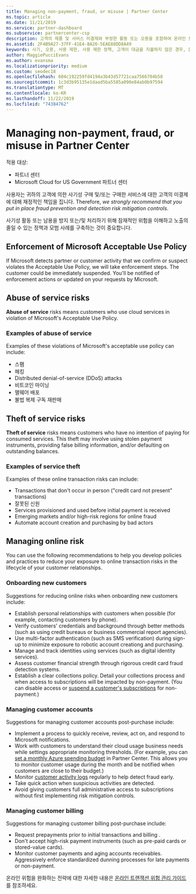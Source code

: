 ```yaml
---
title: Managing non-payment, fraud, or misuse | Partner Center
ms.topic: article
ms.date: 11/21/2019
ms.service: partner-dashboard
ms.subservice: partnercenter-csp
description: 고객의 제품 및 서비스 미결제와 부정한 활동 또는 오용을 포함하여 온라인 트랜잭션의 위험을 관리하기 위한 전략입니다.
ms.assetid: 2F4B9A27-37FF-41E4-8A26-5EAE88DD8A49
keywords: 사기, 오용, 사용 제한, 사용 제한 정책, 고객이 대금을 지불하지 않은 경우, 온라인 위험, 서비스 도용, 서비스 남용, 구독 일시 중단
author: MaggiePucciEvans
ms.author: evansma
ms.localizationpriority: medium
ms.custom: seodec18
ms.openlocfilehash: 604c192259fd4194a3b43d57721caa7566704b58
ms.sourcegitcommit: 1c3d3b95135e1daad5ba5585a090e84ab0b97594
ms.translationtype: MT
ms.contentlocale: ko-KR
ms.lasthandoff: 11/22/2019
ms.locfileid: "74384762"
---
```

# <a name="managing-non-payment-fraud-or-misuse-in-partner-center"></a>Managing non-payment, fraud, or misuse in Partner Center

적용 대상:

- 파트너 센터
- Microsoft Cloud for US Government 파트너 센터

사용자는 귀하의 고객에 의한 사기성 구매 및/또는 구매한 서비스에 대한 고객의 미결제에 대해 재정적인 책임을 집니다. Therefore, *we strongly recommend that you put in place fraud prevention and detection risk mitigation controls*.

사기성 활동 또는 남용을 방지 또는/및 처리하기 위해 잠재적인 위험을 이해하고 노출의 줄일 수 있는 정책과 모범 사례를 구축하는 것이 중요합니다.

## <a name="enforcement-of-microsoft-acceptable-use-policy"></a>Enforcement of Microsoft Acceptable Use Policy

If Microsoft detects partner or customer activity that we confirm or suspect violates the Acceptable Use Policy, we will take enforcement steps. The customer could be immediately suspended. You'll be notified of enforcement actions or updated on your requests by Microsoft.

## <a name="abuse-of-service-risks"></a>Abuse of service risks

**Abuse of service** risks means customers who use cloud services in violation of Microsoft's Acceptable Use Policy.

### <a name="examples-of-abuse-of-service"></a>Examples of abuse of service

Examples of these violations of Microsoft's acceptable use policy can include:

- 스팸
- 해킹
- Distributed denial-of-service (DDoS) attacks
- 비트코인 마이닝
- 맬웨어 배포
- 불법 복제 구독 재판매

## <a name="theft-of-service-risks"></a>Theft of service risks

**Theft of service** risks means customers who have no intention of paying for consumed services. This theft may involve using stolen payment instruments, providing false billing information, and/or defaulting on outstanding balances.

### <a name="examples-of-service-theft"></a>Examples of service theft

Examples of these online transaction risks can include:

- Transactions that don't occur in person ("credit card not present" transactions)
- 잘못된 신원
- Services provisioned and used before initial payment is received
- Emerging markets and/or high-risk regions for online fraud
- Automate account creation and purchasing by bad actors

## <a name="managing-online-risk"></a>Managing online risk

You can use the following recommendations to help you develop policies and practices to reduce your exposure to online transaction risks in the lifecycle of your customer relationships.

### <a name="onboarding-new-customers"></a>Onboarding new customers

Suggestions for reducing online risks when onboarding new customers include:

- Establish personal relationships with customers when possible (for example, contacting customers by phone).
- Verify customers' credentials and background through better methods (such as using credit bureaus or business commercial report agencies).
- Use multi-factor authentication (such as SMS verification) during sign-up to minimize exposure to robotic account creationg and purchasing.
- Manage and track identities using services (such as digital identity services).
- Assess customer financial strength through rigorous credit card fraud detection systems.
- Establish a clear collections policy. Detail your collections process and when access to subscriptions will be impacted by non-payment. (You can disable access or [suspend a customer's subscriptions](suspend-a-subscription.md) for non-payment.)

### <a name="managing-customer-accounts"></a>Managing customer accounts

Suggestions for managing customer accounts post-purchase include:

- Implement a process to quickly receive, review, act on, and respond to Microsoft notifications.
- Work with customers to understand their cloud usage business needs while settings appropriate monitoring thresholds. (For example, you can [set a monthly Azure spending budget](set-an-azure-spending-budget-for-your-customers.md) in Partner Center. This allows you to monitor customer usage during the month and be notified when customers are close to their budget.)
- Monitor [customer activity logs](activity-logs.md) regularly to help detect fraud early.
- Take quick action when suspicious activities are detected.
- Avoid giving customers full administrative access to subscriptions without first implementing risk mitigation controls.

### <a name="managing-customer-billing"></a>Managing customer billing

Suggestions for managing customer billing post-purchase include:

- Request prepayments prior to initial transactions and billing .
- Don't accept high-risk payment instruments (such as pre-paid cards or stored-value cards).
- Monitor customer payments and aging accounts receivables. Aggressively enforce standardized dunning processes for late payments or non-payment.

온라인 위험을 완화하는 전략에 대한 자세한 내용은 [온라인 트랜잭션 위험 관리 가이드](https://assets.windowsphone.com/7d885238-e13b-4f10-a682-3d5adacd2859/CSP-PartnerRiskGuide-APSFinal_InvariantCulture_Default.zip)를 참조하세요.
